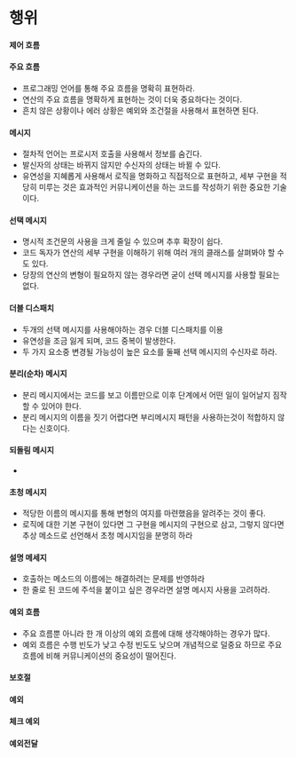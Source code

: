 # 행위


#### 제어 흐름



#### 주요 흐름
- 프로그래밍 언어를 통해 주요 흐름을 명확히 표현하라.
- 연산의 주요 흐름을 명확하게 표현하는 것이 더욱 중요하다는 것이다.
- 흔치 않은 상황이나 에러 상황은 예외와 조건절을 사용해서 표현하면 된다.

#### 메시지
- 절차적 언어는 프로시저 호출을 사용해서 정보를 숨긴다.
- 발신자의 상태는 바뀌지 않지만 수신자의 상태는 바뀔 수 있다.
- 유연성을 지혜롭게 사용해서 로직을 명화하고 직접적으로 표현하고, 세부 구현을 적당히 미루는 것은 효과적인 커뮤니케이션을 하는 코드를 작성하기 위한 중요한 기술이다.

#### 선택 메시지
- 명시적 조건문의 사용을 크게 줄일 수 있으며 추후 확장이 쉽다.
- 코드 독자가 연산의 세부 구현을 이해하기 위해 여러 개의 클래스를 살펴봐야 할 수도 있다.
- 당장의 연산의 변형이 필요하지 않는 경우라면 굳이 선택 메시지를 사용할 필요는 없다.

#### 더블 디스패치
- 두개의 선택 메시지를 사용해야하는 경우 더블 디스패치를 이용
- 유연성을 조금 잃게 되며, 코드 중복이 발생한다.
- 두 가지 요소중 변경될 가능성이 높은 요소를 둘째 선택 메시지의 수신자로 하라.

#### 분리(순차) 메시지
- 분리 메시지에서는 코드를 보고 이름만으로 이후 단계에서 어떤 일이 일어날지 짐작할 수 있어야 한다.
- 분리 메시지의 이름을 짓기 어렵다면 부리메시지 패턴을 사용하는것이 적합하지 않다는 신호이다.

#### 되돌림 메시지 
- 

#### 초청 메시지
- 적당한 이름의 메시지를 통해 변형의 여지를 마련했음을 알려주는 것이 좋다.
- 로직에 대한 기본 구현이 있다면 그 구현을 메시지의 구현으로 삼고, 그렇지 않다면 추상 메소드로 선언해서 초청 메시지임을 분명히 하라

#### 설명 메세지
- 호출하는 메소드의 이름에는 해결하려는 문제를 반영하라
- 한 줄로 된 코드에 주석을 붙이고 싶은 경우라면 설명 메시지 사용을 고려하라.



#### 예외 흐름
- 주요 흐름뿐 아니라 한 개 이상의 예외 흐름에 대해 생각해야하는 경우가 많다.
- 예외 흐름은 수행 빈도가 낮고 수정 빈도도 낮으며 개념적으로 덜중요 하므로 주요 흐름에 비해 커뮤니케이션의 중요성이 떨어진다.


#### 보호절

#### 예외

#### 체크 예외


#### 예외전달 

